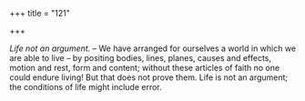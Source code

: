 +++
title = "121"

+++

*Life not an argument.* – We have arranged for ourselves a world in which we are able to live – by positing bodies, lines, planes, causes and effects, motion and rest, form and content; without these articles of faith no one could endure living\! But that does not prove them. Life is not an argument; the conditions of life might include error.


